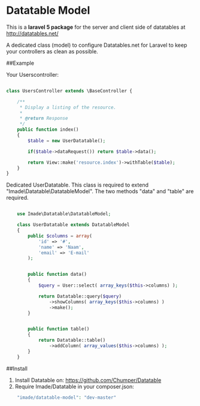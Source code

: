 Datatable Model
===============

This is a __laravel 5 package__ for the server and client side of datatables at http://datatables.net/

A dedicated class (model) to configure Datatables.net for Laravel to keep your controllers as clean as possible.


##Example

Your Userscontroller:

```php

class UsersController extends \BaseController {

	/**
	 * Display a listing of the resource.
	 *
	 * @return Response
	 */
	public function index()
	{
		$table = new UserDatatable();

		if($table->dataRequest()) return $table->data();

		return View::make('resource.index')->withTable($table);
	}
}

```

Dedicated UserDatatable.
This class is required to extend "Imade\Datatable\DatatableModel".
The two methods "data" and "table" are required.

```php

	use Imade\Datatable\DatatableModel;

	class UserDatatable extends DatatableModel
	{
		public $columns = array(
			'id' => '#',
			'name' => 'Naam',
			'email' => 'E-mail'
		);


		public function data()
		{
			$query = User::select( array_keys($this->columns) );

			return Datatable::query($query)
				->showColumns( array_keys($this->columns) )
				->make();
		}


		public function table()
		{
			return Datatable::table()
				->addColumn( array_values($this->columns) );
		}
	}

```

##Install

1. Install Datatable on: https://github.com/Chumper/Datatable
2. Require Imade/Datatable in your composer.json:

```php
	"imade/datatable-model": "dev-master"
```
